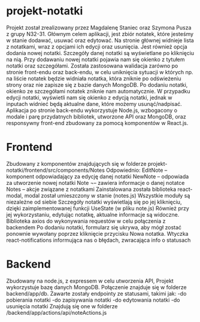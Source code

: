 # projekt-notatki

Projekt został zrealizowany przez Magdalenę Staniec oraz Szymona Pusza z grupy N32-31.  Głównym celem aplikacji, jest zbiór notatek, które jesteśmy w stanie dodawać, usuwać oraz edytować.
Na stronie głównej widnieje lista z notatkami, wraz z opcjami ich edycji oraz usunięcia. Jest również opcja dodania nowej notatki. Szczegóły danej notatki są wyświetlane po kliknięciu na nią.
Przy dodawaniu nowej notatki pojawia nam się okienko z tytułem notatki oraz szczegółami. Została zastosowana walidacja zarówno po stronie front-endu oraz back-endu, w celu uniknięcia sytuacji w których np. na liście notatek będzie widniała notatka, która zniknie po odświeżeniu strony oraz nie zapisze się z bazie danych MongoDB. Po dodaniu notatki, okienko ze szczegółami notatek zniknie nam automatycznie.
W przypadku edycji notatki, wyświetli nam się okienko z edycją notatki, jednak w inputach widnieć będą aktualne dane, które możemy usunąć/nadpisać.
Aplikacja po stronie back-endu wykorzystuje Node.js, wzbogacony o modale i parę przydatnych bibliotek, utworzone API oraz MongoDB, oraz responsywny front-end zbudowany za pomocą komponentów w React.js.

# Frontend
Zbudowany z komponentów znajdujących się w folderze projekt-notatki/frontend/src/components/Notes
Odpowiednio:
EditNote – komponent odpowiadający za edycję danej notatki
NewNote – odpowiada za utworzenie nowej notatki
Note ¬– zawiera informacje o danej notatce
Notes – akcje związane z notatkami
Zainstalowana została biblioteka react-modal, modal został umieszczony w stanie (notes.js)
Wszystkie moduły są niezależne od siebie
Szczegóły notatki wyświetlają się po jej kliknięciu, dzięki zaimplementowanej funkcji UseState (w pliku note.js)
Również przy jej wykorzystaniu, edytując notatkę, aktualne informacje są widoczne.
Biblioteka axios do wykonywania requestów w celu połączenia z backendem
Po dodaniu notatki, formularz się ukrywa, aby mógł zostać ponownie wywołany poprzez kliknięcie przycisku Nowa notatka.
Wtyczka react-notifications informująca nas o błędach, zwracająca info o statusach



# Backend
Zbudowany na node.js, z expressem w celu utworzenia API,
Projekt wykorzystuje bazę danych MongoDB. Połączenie znajduje się w folderze backend/app/db.
Zawarte zostały endpointy ze statusami, takimi jak:
-do pobierania notatki
-do zapisywania notatki
-do edytowania notatki
-do usunięcia notatki
Znajdują się one w folderze /backend/app/actions/api/noteActions.js
